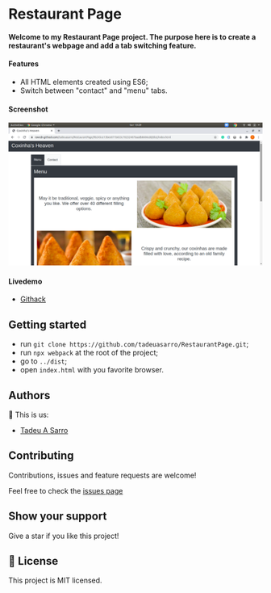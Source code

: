 # Restaurant Page

#### Welcome to my Restaurant Page project. The purpose here is to create a restaurant's webpage and add a tab switching feature.

#### Features
- All HTML elements created using ES6;
- Switch between "contact" and "menu" tabs.

#### Screenshot

![screenshot](./src/img/screenshot.png)

#### Livedemo
- [Githack](https://rawcdn.githack.com/tadeuasarro/RestaurantPage/9b245ce13bee071b653c70232407baadb8606cdd/dist/index.html)


## Getting started
- run `git clone https://github.com/tadeuasarro/RestaurantPage.git`;
- run `npx webpack` at the root of the project;
- go to `../dist`;
- open `index.html` with you favorite browser.


## Authors
👤 This is us:

- [Tadeu A Sarro](https://tadeuasarro.web.app)


## Contributing

Contributions, issues and feature requests are welcome!

Feel free to check the [issues page](https://github.com/tadeuasarro/RestaurantPage/issues)


## Show your support

Give a star if you like this project!


## 📝 License

This project is MIT licensed.
